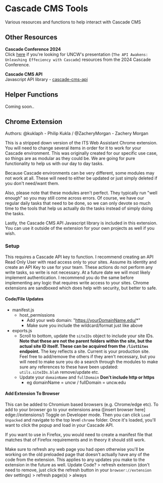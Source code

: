 # Cascade CMS Tools

Various resources and functions to help interact with Cascade CMS

## Other Resources

**Cascade Conference 2024**  
Click [here](https://github.com/kuklaph/cascade-cms-tools/tree/main/cascade-conference-2024) if you're looking for UNCW's presentation (`The API Awakens: Unleashing Effeciency with Cascade`) resources from the 2024 Cascade Conference.

**Cascade CMS API**  
Javascript API library - [cascade-cms-api](https://github.com/kuklaph/cascade-cms-api)

## Helper Functions

Coming soon..

## Chrome Extension

Authors: @kuklaph - Philip Kukla / @ZacheryMorgan - Zachery Morgan

This is a stripped down version of the ITS Web Assistant Chrome extension. You will need to change several items in order for it to work for your Cascade environment. This was originally created for our specific use case, so things are as modular as they could be. We are going for pure functionality to help us with our day to day tasks.

Because Cascade environments can be very different, some modules may not work at all. These will need to either be updated or just simply deleted if you don't need/want them.

Also, please note that these modules aren't perfect. They typically run "well enough" so you may still come across errors. Of course, we have our regular daily tasks that need to be done, so we can only devote so much time to the tools that help us actually do the tasks instead of simply doing the tasks.

Lastly, the Cascade CMS API Javascript library is included in this extension. You can use it outside of the extension for your own projects as well if you wish.

### Setup

This requires a Cascade API key to function. I recommend creating an API Read Only User with read access only to your sites. Assume its identity and create an API Key to use for your team. These actions do not perform any write tasks, so write is not necessary. At a future date we will most likely implement authentication. I recommend you do the same before implementing any logic that requires write access to your sites. Chrome extensions are sandboxed which does help with security, but better to safe.

#### Code/File Updates

- manifest.js
  - host_permissions
    - Add your web domain: "https://yourDomainName.edu/*"
    - Make sure you include the wildcard/format just like above
- exports.js
  - Scroll to bottom, update the `siteIDs` object to include your site IDs. **Note that these are not the parent folders within the site, but the actual site ID itself. These can be acquired from the `/listSites` endpoint.** The key reflects a site. Current is your production site. Feel free to add/remove the others if they aren't necessary, but you will need to make sure you do a search through the modules to make sure any references to these have been updated: `utils.siteIDs.blah` remove/update etc.
  - Update your `domainName` and `fullDomain` **Don't include http or https**
    - eg domainName = uncw / fullDomain = uncw.edu

#### Add Extension To Browser

This can be added to Chromium based browsers (e.g. Chrome/edge etc). To add to your browser go to your extensions area ([insert browser here] edge://extensions/) Toggle on Developer mode. Then you can click `Load Unpacked` and navigate to the top level `chrome` folder. Once it's loaded, you'll want to click the popup and load in your Cascade API.

If you want to use in Firefox, you would need to create a manifest file that matches that of Firefox requirements and in theory it should still work.

Make sure to refresh any web page you had open otherwise you'll be working on the old preloaded page that doesn't actually have any of the code from the extension. This applies to any updates you make to the extension in the future as well. Update Code? > refresh extension (don't need to remove, just click the refresh button in your `browser://extension` dev settings) > refresh page(s) > always
